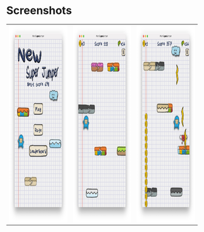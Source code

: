 # Screenshots

|                                                 |                                                 |                                                 |
| ----------------------------------------------- | ----------------------------------------------- | ----------------------------------------------- |
| <img src="screenshots/image1.png" height="520"> | <img src="screenshots/image2.png" height="520"> | <img src="screenshots/image3.png" height="520"> |
